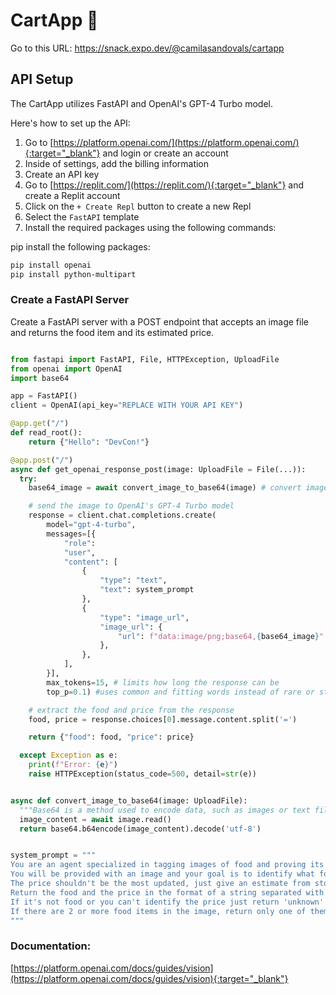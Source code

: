 # CartApp 🛒

Go to this URL: <a href="https://snack.expo.dev/@camilasandovals/cartapp" target="_blank">https://snack.expo.dev/@camilasandovals/cartapp</a>

## API Setup

The CartApp utilizes FastAPI and OpenAI's GPT-4 Turbo model. 

Here's how to set up the API:

1. Go to [https://platform.openai.com/](https://platform.openai.com/){:target="_blank"} and login or create an account
2. Inside of settings, add the billing information
3. Create an API key
4. Go to [https://replit.com/](https://replit.com/){:target="_blank"} and create a Replit account
5. Click on the `+ Create Repl` button to create a new Repl
6. Select the `FastAPI` template
7. Install the required packages using the following commands:

pip install the following packages:

```bash
pip install openai
pip install python-multipart
```

### Create a FastAPI Server
Create a FastAPI server with a POST endpoint that accepts an image file and returns the food item and its estimated price.

```python

from fastapi import FastAPI, File, HTTPException, UploadFile
from openai import OpenAI
import base64

app = FastAPI()
client = OpenAI(api_key="REPLACE WITH YOUR API KEY")

@app.get("/")
def read_root():
    return {"Hello": "DevCon!"}

@app.post("/")
async def get_openai_response_post(image: UploadFile = File(...)):
  try:
    base64_image = await convert_image_to_base64(image) # convert image to base64

    # send the image to OpenAI's GPT-4 Turbo model
    response = client.chat.completions.create(
        model="gpt-4-turbo",
        messages=[{
            "role":
            "user",
            "content": [
                {
                    "type": "text",
                    "text": system_prompt
                },
                {
                    "type": "image_url",
                    "image_url": {
                        "url": f"data:image/png;base64,{base64_image}"
                    },
                },
            ],
        }],
        max_tokens=15, # limits how long the response can be
        top_p=0.1) #uses common and fitting words instead of rare or strange ones so it makes the response more predictable

    # extract the food and price from the response
    food, price = response.choices[0].message.content.split('=')

    return {"food": food, "price": price}

  except Exception as e:
    print(f"Error: {e}")
    raise HTTPException(status_code=500, detail=str(e))


async def convert_image_to_base64(image: UploadFile):
  """Base64 is a method used to encode data, such as images or text files, into a string of characters that can be easily transmitted over the internet or stored in a text-based format."""
  image_content = await image.read()
  return base64.b64encode(image_content).decode('utf-8')


system_prompt = """
You are an agent specialized in tagging images of food and proving its possible price.
You will be provided with an image and your goal is to identify what food it is and it's estimated price.
The price shouldn't be the most updated, just give an estimate from stores like Walmart, Publix, Whole Foods, etc.
Return the food and the price in the format of a string separated with an equal sign, like this: Oldfashioned Oatmeal=3.99
If it's not food or you can't identify the price just return 'unknown' for both price and food.
If there are 2 or more food items in the image, return only one of them.
"""
```

### Documentation:

[https://platform.openai.com/docs/guides/vision](https://platform.openai.com/docs/guides/vision){:target="_blank"}
